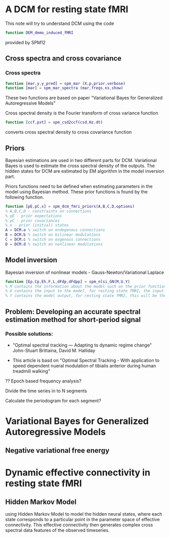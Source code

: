 <script type="text/javascript" src="http://cdn.mathjax.org/mathjax/latest/MathJax.js?config=default"></script>
# A DCM for resting state fMRI
This note will try to understand DCM using the code 
```matlab
function DEM_demo_induced_fMRI
```
provided by SPM12

## Cross spectra and cross covariance
### Cross spectra
```matlab
function [mar,y,y_pred] = spm_mar (X,p,prior,verbose)
function [mar] = spm_mar_spectra (mar,freqs,ns,show)
```
These two functions are based on paper "Variational Bayes for Generalized Autoregressive Models"

Cross spectral density is the Fourier transform of cross variance function
```matlab
function [ccf,pst] = spm_csd2ccf(csd,Hz,dt)
```
converts cross spectral density to cross covariance function
## Priors
Bayesian estimations are used in two different parts for DCM.
Variational Bayes is used to estimate the cross spectral density of the outputs.
The hidden states for DCM are estimated by EM algorithm in the model inversion part.

Priors functions need to be defined when estimating parameters in the model using Bayesian method. These prior functions is found by the following function.
```matlab
function [pE,pC,x] = spm_dcm_fmri_priors(A,B,C,D,options)
% A,B,C,D - constraints on connections
% pE - prior expectations
% pC - prior covariances
% x - prior (initial) states
A = DCM.a % switch on endogenous connections
B = DCM.b % switch on bilinear modulations
C = DCM.c % switch on exgenous connections
D = DCM.d % switch on nonlinear modulations

```
## Model inversion
Bayesian inversion of nonlinear models - Gauss-Newton/Variational Laplace
```matlab
function [Ep,Cp,Eh,F,L,dFdp,dFdpp] = spm_nlsi_GN(M,U,Y)
% M contains the information about the model such as the prior functions 
% U contains the input to the model, for resting state fMRI, the input is usually 0
% Y contains the model output, for resting state fMRI, this will be the second order data feature, cross spectra instead of the time series data
```
## Problem: Developing an accurate spectral estimation method for short-period signal
### Possible solutions:
* "Optimal spectral tracking — Adapting to dynamic regime change"
John-Stuart Brittaina, David M. Halliday

* This article is basd on "Optimal Spectral Tracking - With application to speed dependent nueral modulation of tibialis anterior during human treadmill walking"

?? Epoch based frequency analysis?

Divide the time series in to N segments

Calculate the periodogram for each segment?


# Variational Bayes for Generalized Autoregressive Models

## Negative variational free energy

# Dynamic effective connectivity in resting state fMRI

## Hidden Markov Model 

using Hidden Markov Model to model the hidden neural states, where each state corresponds to a particular point in the parameter space of effective connectivity. This effective connectivity then generates complex cross spectral data features of the observed timeseries. 


